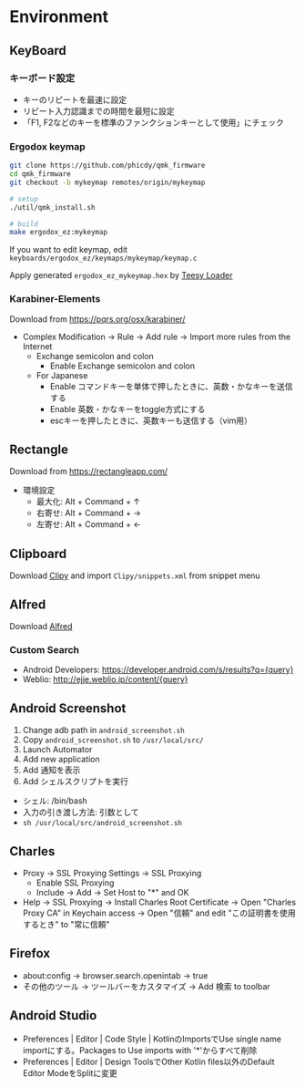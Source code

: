 # Environment

## KeyBoard

### キーボード設定

* キーのリピートを最速に設定
* リピート入力認識までの時間を最短に設定
* 「F1, F2などのキーを標準のファンクションキーとして使用」にチェック

### Ergodox keymap

```bash
git clone https://github.com/phicdy/qmk_firmware
cd qmk_firmware
git checkout -b mykeymap remotes/origin/mykeymap

# setup
./util/qmk_install.sh

# build
make ergodox_ez:mykeymap
```

If you want to edit keymap, edit `keyboards/ergodox_ez/keymaps/mykeymap/keymap.c`

Apply generated `ergodox_ez_mykeymap.hex` by [Teesy Loader](https://www.pjrc.com/teensy/loader.html) 

### Karabiner-Elements

Download from https://pqrs.org/osx/karabiner/

* Complex Modification -> Rule -> Add rule -> Import more rules from the Internet
	* Exchange semicolon and colon
		* Enable Exchange semicolon and colon
	* For Japanese
		* Enable コマンドキーを単体で押したときに、英数・かなキーを送信する
		* Enable 英数・かなキーをtoggle方式にする
		* escキーを押したときに、英数キーも送信する（vim用）

## Rectangle

Download from https://rectangleapp.com/

* 環境設定
	* 最大化: Alt + Command + ↑
	* 右寄せ: Alt + Command + →
	* 左寄せ: Alt + Command + ←

## Clipboard

Download [Clipy](https://clipy-app.com/) and import `Clipy/snippets.xml` from snippet menu

## Alfred

Download [Alfred](https://www.alfredapp.com/) 

### Custom Search

* Android Developers: https://developer.android.com/s/results?q={query}
* Weblio: http://ejje.weblio.jp/content/{query}

## Android Screenshot

1. Change adb path in `android_screenshot.sh`
2. Copy `android_screenshot.sh` to `/usr/local/src/`
3. Launch Automator
4. Add new application
5. Add 通知を表示
6. Add シェルスクリプトを実行

* シェル: /bin/bash
* 入力の引き渡し方法: 引数として
* `sh /usr/local/src/android_screenshot.sh`

## Charles

- Proxy -> SSL Proxying Settings -> SSL Proxying
  - Enable SSL Proxying
  - Include -> Add -> Set Host to "*" and OK
- Help -> SSL Proxying -> Install Charles Root Certificate -> Open "Charles Proxy CA" in Keychain access -> Open "信頼" and edit "この証明書を使用するとき" to "常に信頼"

## Firefox

- about:config -> browser.search.openintab -> true
- その他のツール -> ツールバーをカスタマイズ -> Add 検索 to toolbar

## Android Studio

- Preferences | Editor | Code Style | KotlinのImportsでUse single name importにする。Packages to Use imports with '*'からすべて削除
- Preferences | Editor | Design ToolsでOther Kotlin files以外のDefault Editor ModeをSplitに変更
